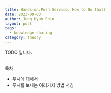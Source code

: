 ```yaml
---
title: Hands-on.Push Service. How to Do that?
date: 2023-09-03
author: Jung Hyun Shin
layout: post
tags:
  - knowledge sharing
category: theory
---
```


<div class="highlight"> TODO 입니다. </div>

<br>

목차
- 푸시에 대해서
- 푸시를 보내는 여러가지 방법 서칭